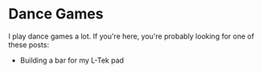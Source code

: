 # Dance Games

I play dance games a lot. If you're here, you're probably looking for one of these posts:
- Building a bar for my L-Tek pad
